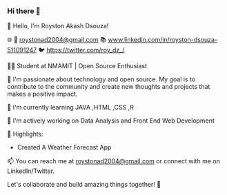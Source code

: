 ### Hi there 👋



👋 Hello, I'm Royston Akash Dsouza!

🌐 
📧 roystonad2004@gmail.com
📚 www.linkedin.com/in/royston-dsouza-511091247
🐦 https://twitter.com/roy_dz_/

👨‍💻 Student at NMAMIT  | Open Source Enthusiast

🚀 I'm passionate about technology and open source. My goal is to contribute to the community and create new thoughts and projects that makes a positive impact.

🌱 I'm currently learning JAVA ,HTML ,CSS ,R

🔭 I'm actively working on Data Analysis and Front End Web Development

🌟 Highlights:
- Created A Weather Forecast App


📫 You can reach me at roystonad2004@gmail.com or connect with me on LinkedIn/Twitter.

Let's collaborate and build amazing things together! 🤝
